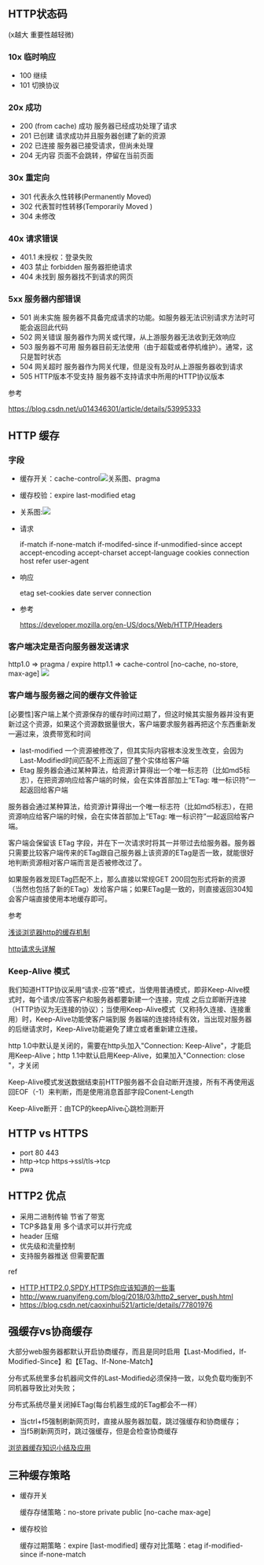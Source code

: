 ## HTTP状态码

(x越大 重要性越轻微)

### 10x 临时响应

- 100 继续
- 101 切换协议

### 20x 成功

- 200 (from cache) 成功 服务器已经成功处理了请求
- 201 已创建 请求成功并且服务器创建了新的资源
- 202 已连接 服务器已接受请求，但尚未处理
- 204 无内容 页面不会跳转，停留在当前页面

### 30x 重定向

- 301 代表永久性转移(Permanently Moved)
- 302 代表暂时性转移(Temporarily Moved )
- 304 未修改

### 40x 请求错误

- 401.1 未授权：登录失败
- 403 禁止 forbidden  服务器拒绝请求
- 404 未找到  服务器找不到请求的网页

### 5xx 服务器内部错误

- 501 尚未实施 服务器不具备完成请求的功能。如服务器无法识别请求方法时可能会返回此代码
- 502 网关错误  服务器作为网关或代理，从上游服务器无法收到无效响应
- 503 服务器不可用  服务器目前无法使用（由于超载或者停机维护）。通常，这只是暂时状态
- 504 网关超时  服务器作为网关代理，但是没有及时从上游服务器收到请求
- 505 HTTP版本不受支持  服务器不支持请求中所用的HTTP协议版本

参考

<https://blog.csdn.net/u014346301/article/details/53995333>

## HTTP 缓存

### 字段

- 缓存开关：cache-control![关系图](https://img-blog.csdn.net/20180923144907652?watermark/2/text/aHR0cHM6Ly9ibG9nLmNzZG4ubmV0L3UwMTIzNzU5MjQ=/font/5a6L5L2T/fontsize/400/fill/I0JBQkFCMA==/dissolve/70)、pragma
- 缓存校验：expire last-modified etag
- 关系图:![](https://img-blog.csdn.net/20180923144742898?watermark/2/text/aHR0cHM6Ly9ibG9nLmNzZG4ubmV0L3UwMTIzNzU5MjQ=/font/5a6L5L2T/fontsize/400/fill/I0JBQkFCMA==/dissolve/70)

- 请求

  if-match if-none-match if-modifed-since if-unmodified-since
  accept accept-encoding accept-charset accept-language
  cookies
  connection
  host
  refer
  user-agent

- 响应

  etag
  set-cookies
  date
  server
  connection

- 参考

  <https://developer.mozilla.org/en-US/docs/Web/HTTP/Headers>

### 客户端决定是否向服务器发送请求

http1.0 => pragma / expire
http1.1 => cache-control [no-cache, no-store, max-age]
![](https://dailc.github.io/staticResource/blog/basicKnowledge/whenyouenteraurl/http_cache.png)

### 客户端与服务器之间的缓存文件验证

[必要性]客户端上某个资源保存的缓存时间过期了，但这时候其实服务器并没有更新过这个资源，如果这个资源数据量很大，客户端要求服务器再把这个东西重新发一遍过来，浪费带宽和时间

- last-modified 一个资源被修改了，但其实际内容根本没发生改变，会因为Last-Modified时间匹配不上而返回了整个实体给客户端
- Etag 服务器会通过某种算法，给资源计算得出一个唯一标志符（比如md5标志），在把资源响应给客户端的时候，会在实体首部加上“ETag: 唯一标识符”一起返回给客户端

服务器会通过某种算法，给资源计算得出一个唯一标志符（比如md5标志），在把资源响应给客户端的时候，会在实体首部加上“ETag: 唯一标识符”一起返回给客户端。

客户端会保留该 ETag 字段，并在下一次请求时将其一并带过去给服务器。服务器只需要比较客户端传来的ETag跟自己服务器上该资源的ETag是否一致，就能很好地判断资源相对客户端而言是否被修改过了。

如果服务器发现ETag匹配不上，那么直接以常规GET 200回包形式将新的资源（当然也包括了新的ETag）发给客户端；如果ETag是一致的，则直接返回304知会客户端直接使用本地缓存即可。

参考

[浅谈浏览器http的缓存机制](https://www.cnblogs.com/vajoy/p/5341664.html)

[http请求头详解](https://hubinwei.me/2017/06/05/http请求头详解/)

### Keep-Alive 模式

我们知道HTTP协议采用“请求-应答”模式，当使用普通模式，即非Keep-Alive模式时，每个请求/应答客户和服务器都要新建一个连接，完成 之后立即断开连接（HTTP协议为无连接的协议）；当使用Keep-Alive模式（又称持久连接、连接重用）时，Keep-Alive功能使客户端到服 务器端的连接持续有效，当出现对服务器的后继请求时，Keep-Alive功能避免了建立或者重新建立连接。

http 1.0中默认是关闭的，需要在http头加入"Connection: Keep-Alive"，才能启用Keep-Alive；http 1.1中默认启用Keep-Alive，如果加入"Connection: close "，才关闭

Keep-Alive模式发送数据结束前HTTP服务器不会自动断开连接，所有不再使用返回EOF（-1）来判断，而是使用消息首部字段Conent-Length

Keep-Alive断开：由TCP的keepAlive心跳检测断开

## HTTP vs HTTPS

- port 80 443
- http->tcp https->ssl/tls->tcp
- pwa

## HTTP2 优点

- 采用二进制传输 节省了带宽
- TCP多路复用 多个请求可以并行完成
- header 压缩
- 优先级和流量控制
- 支持服务器推送 但需要配置

ref

- [HTTP,HTTP2.0,SPDY,HTTPS你应该知道的一些事](http://www.alloyteam.com/2016/07/httphttp2-0spdyhttps-reading-this-is-enough/)
- <http://www.ruanyifeng.com/blog/2018/03/http2_server_push.html>
- <https://blog.csdn.net/caoxinhui521/article/details/77801976>

## 强缓存vs协商缓存

大部分web服务器都默认开启协商缓存，而且是同时启用【Last-Modified，If-Modified-Since】和【ETag、If-None-Match】

分布式系统里多台机器间文件的Last-Modified必须保持一致，以免负载均衡到不同机器导致比对失败；

分布式系统尽量关闭掉ETag(每台机器生成的ETag都会不一样）

- 当ctrl+f5强制刷新网页时，直接从服务器加载，跳过强缓存和协商缓存；
- 当f5刷新网页时，跳过强缓存，但是会检查协商缓存

[浏览器缓存知识小结及应用](https://www.cnblogs.com/lyzg/p/5125934.html)

## 三种缓存策略

- 缓存开关

  缓存存储策略：no-store private public
  [no-cache max-age]

- 缓存校验

  缓存过期策略：expire
  [last-modified]
  缓存对比策略：etag if-modified-since if-none-match

